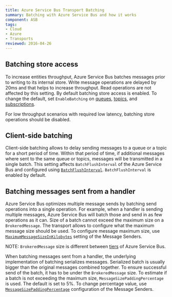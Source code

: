 ```yaml
---
title: Azure Service Bus Transport Batching
summary: Batching with Azure Service Bus and how it works
component: ASB
tags:
- Cloud
- Azure
- Transports
reviewed: 2016-04-26
---
```


## Batching store access

To increase entities throughput, Azure Service Bus batches messages prior to writing to its internal store. Write message operations are delayed by 20ms and that helps to increase throughput. Read operations are not affected by this setting. By default batching store access is enabled. To change the default, set `EnableBatching` on [queues](/nservicebus/azure-service-bus/configuration/configuration.md#Queues), [topics](/nservicebus/azure-service-bus/configuration/configuration.md#Topics), and [subscriptions](/nservicebus/azure-service-bus/configuration/configuration.md#Subscriptions).

For low throughput scenarios with required low latency, batching store operations should be disabled.


## Client-side batching

Client-side batching allows to delay sending messages to a queue or a topic for a short period of time. Within that period of time, if additional messages where sent to the same queue or topics, messages will be transmitted in a single batch. This setting affects `BatchFlushInterval` of the Azure Service Bus and configured using [`BatchFlushInterval`](/nservicebus/azure-service-bus/configuration/configuration.md#Messaging-Factories). `BatchFlushInterval` is enabled by default.


## Batching messages sent from a handler

Azure Service Bus optimizes multiple message sends by batching send operations into a single operation. For example, when a handler is sending multiple messages, Azure Service Bus will batch those and send in as few operations as it can. Size of a batch cannot exceed the maximum size on a `BrokeredMessage`. The transport allows to configure what the maximum message size should be used. To configure message maximum size, use [`MaximumMessageSizeInKilobytes`](/nservicebus/azure-service-bus/configuration/configuration.md#Message-Senders) setting of the Message Senders.

NOTE: `BrokeredMessage` size is different between [tiers](https://azure.microsoft.com/en-us/documentation/articles/service-bus-premium-messaging/) of Azure Service Bus. 

When batching messages sent from a handler, the underlying implementation of batching serializes messages. Serialized batch is usually bigger than the original messages combined together. To ensure successful send of the batch, it has to be under the `BrokeredMessage` size. To estimate if a batch is not exceeding the maximum size, `MessageSizePaddingPercentage` is used. The default is set to 5%. To change percentage value, use [`MessageSizePaddingPercentage`](/nservicebus/azure-service-bus/configuration/configuration.md#Message-Senders) configuration of the Message Senders.